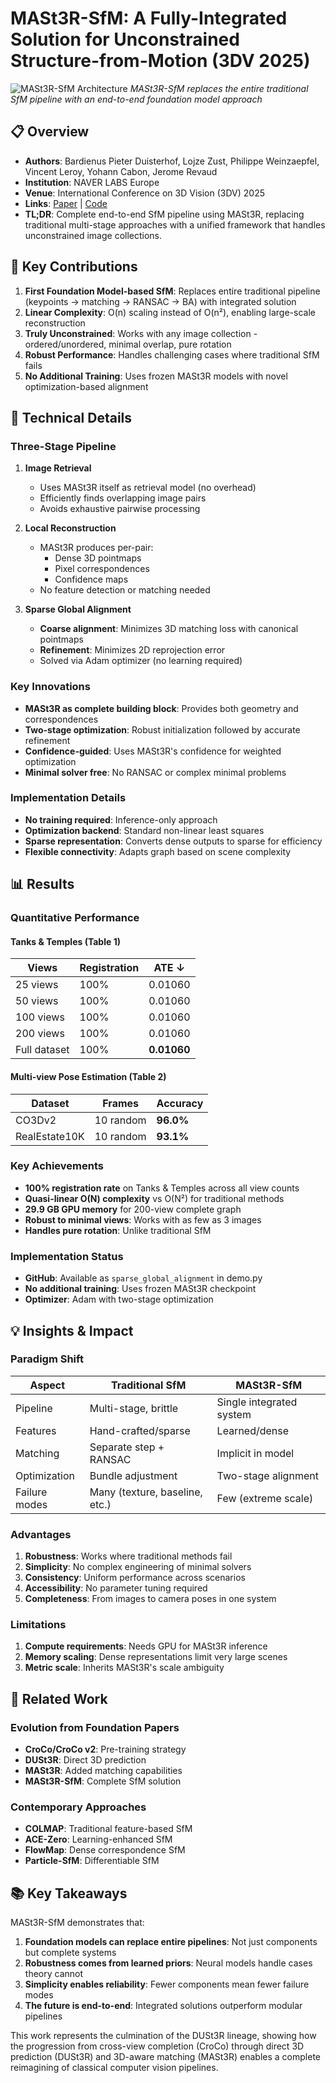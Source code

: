 # MASt3R-SfM: A Fully-Integrated Solution for Unconstrained Structure-from-Motion (3DV 2025)

![MASt3R-SfM Architecture](https://arxiv.org/html/2409.19152v1/x2.png)
*MASt3R-SfM replaces the entire traditional SfM pipeline with an end-to-end foundation model approach*

## 📋 Overview
- **Authors**: Bardienus Pieter Duisterhof, Lojze Zust, Philippe Weinzaepfel, Vincent Leroy, Yohann Cabon, Jerome Revaud
- **Institution**: NAVER LABS Europe
- **Venue**: International Conference on 3D Vision (3DV) 2025
- **Links**: [Paper](https://arxiv.org/abs/2409.19152) | [Code](https://github.com/naver/mast3r)
- **TL;DR**: Complete end-to-end SfM pipeline using MASt3R, replacing traditional multi-stage approaches with a unified framework that handles unconstrained image collections.

## 🎯 Key Contributions

1. **First Foundation Model-based SfM**: Replaces entire traditional pipeline (keypoints → matching → RANSAC → BA) with integrated solution
2. **Linear Complexity**: O(n) scaling instead of O(n²), enabling large-scale reconstruction
3. **Truly Unconstrained**: Works with any image collection - ordered/unordered, minimal overlap, pure rotation
4. **Robust Performance**: Handles challenging cases where traditional SfM fails
5. **No Additional Training**: Uses frozen MASt3R models with novel optimization-based alignment

## 🔧 Technical Details

### Three-Stage Pipeline
1. **Image Retrieval**
   - Uses MASt3R itself as retrieval model (no overhead)
   - Efficiently finds overlapping image pairs
   - Avoids exhaustive pairwise processing

2. **Local Reconstruction**
   - MASt3R produces per-pair:
     - Dense 3D pointmaps
     - Pixel correspondences  
     - Confidence maps
   - No feature detection or matching needed

3. **Sparse Global Alignment**
   - **Coarse alignment**: Minimizes 3D matching loss with canonical pointmaps
   - **Refinement**: Minimizes 2D reprojection error
   - Solved via Adam optimizer (no learning required)

### Key Innovations
- **MASt3R as complete building block**: Provides both geometry and correspondences
- **Two-stage optimization**: Robust initialization followed by accurate refinement
- **Confidence-guided**: Uses MASt3R's confidence for weighted optimization
- **Minimal solver free**: No RANSAC or complex minimal problems

### Implementation Details
- **No training required**: Inference-only approach
- **Optimization backend**: Standard non-linear least squares
- **Sparse representation**: Converts dense outputs to sparse for efficiency
- **Flexible connectivity**: Adapts graph based on scene complexity

## 📊 Results

### Quantitative Performance

#### Tanks & Temples (Table 1)
| Views | Registration | ATE ↓ |
|-------|-------------|--------|
| 25 views | 100% | 0.01060 |
| 50 views | 100% | 0.01060 |
| 100 views | 100% | 0.01060 |
| 200 views | 100% | 0.01060 |
| Full dataset | 100% | **0.01060** |

#### Multi-view Pose Estimation (Table 2)
| Dataset | Frames | Accuracy |
|---------|--------|----------|
| CO3Dv2 | 10 random | **96.0%** |
| RealEstate10K | 10 random | **93.1%** |

### Key Achievements
- **100% registration rate** on Tanks & Temples across all view counts
- **Quasi-linear O(N) complexity** vs O(N²) for traditional methods
- **29.9 GB GPU memory** for 200-view complete graph
- **Robust to minimal views**: Works with as few as 3 images
- **Handles pure rotation**: Unlike traditional SfM

### Implementation Status
- **GitHub**: Available as `sparse_global_alignment` in demo.py
- **No additional training**: Uses frozen MASt3R checkpoint
- **Optimizer**: Adam with two-stage optimization

## 💡 Insights & Impact

### Paradigm Shift
| Aspect | Traditional SfM | MASt3R-SfM |
|--------|----------------|------------|
| Pipeline | Multi-stage, brittle | Single integrated system |
| Features | Hand-crafted/sparse | Learned/dense |
| Matching | Separate step + RANSAC | Implicit in model |
| Optimization | Bundle adjustment | Two-stage alignment |
| Failure modes | Many (texture, baseline, etc.) | Few (extreme scale) |

### Advantages
1. **Robustness**: Works where traditional methods fail
2. **Simplicity**: No complex engineering of minimal solvers
3. **Consistency**: Uniform performance across scenarios
4. **Accessibility**: No parameter tuning required
5. **Completeness**: From images to camera poses in one system

### Limitations
1. **Compute requirements**: Needs GPU for MASt3R inference
2. **Memory scaling**: Dense representations limit very large scenes
3. **Metric scale**: Inherits MASt3R's scale ambiguity

## 🔗 Related Work

### Evolution from Foundation Papers
- **CroCo/CroCo v2**: Pre-training strategy
- **DUSt3R**: Direct 3D prediction
- **MASt3R**: Added matching capabilities
- **MASt3R-SfM**: Complete SfM solution

### Contemporary Approaches
- **COLMAP**: Traditional feature-based SfM
- **ACE-Zero**: Learning-enhanced SfM
- **FlowMap**: Dense correspondence SfM
- **Particle-SfM**: Differentiable SfM

## 📚 Key Takeaways

MASt3R-SfM demonstrates that:
1. **Foundation models can replace entire pipelines**: Not just components but complete systems
2. **Robustness comes from learned priors**: Neural models handle cases theory cannot
3. **Simplicity enables reliability**: Fewer components mean fewer failure modes
4. **The future is end-to-end**: Integrated solutions outperform modular pipelines

This work represents the culmination of the DUSt3R lineage, showing how the progression from cross-view completion (CroCo) through direct 3D prediction (DUSt3R) and 3D-aware matching (MASt3R) enables a complete reimagining of classical computer vision pipelines.